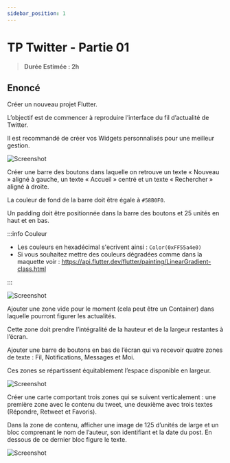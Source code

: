 ```yaml
---
sidebar_position: 1
---
```


# TP Twitter - Partie 01

> **Durée Estimée : 2h**

## Enoncé

Créer un nouveau projet Flutter.

L’objectif est de commencer à reproduire l’interface du fil d’actualité de Twitter.

Il est recommandé de créer vos Widgets personnalisés pour une meilleur gestion.

![Screenshot](img/tp_01_01.png)

Créer une barre des boutons dans laquelle on retrouve un texte
« Nouveau » aligné à gauche, un texte « Accueil » centré et un texte
« Rechercher » aligné à droite.

La couleur de fond de la barre doit être égale à `#58B0F0`.

Un padding doit être positionnée dans la barre des boutons et 25 unités
en haut et en bas.

:::info Couleur

- Les couleurs en hexadécimal s'ecrivent ainsi : `Color(0xFF55a4e0)`
- Si vous souhaitez mettre des couleurs dégradées comme dans la maquette voir : https://api.flutter.dev/flutter/painting/LinearGradient-class.html

:::



![Screenshot](img/tp_01_02.png)

Ajouter une zone vide pour le moment (cela peut être un Container)
dans laquelle pourront figurer les actualités.

Cette zone doit prendre l’intégralité de la hauteur et de la largeur
restantes à l’écran.

Ajouter une barre de boutons en bas de l’écran qui va recevoir quatre
zones de texte : Fil, Notifications, Messages et Moi.

Ces zones se répartissent équitablement l’espace disponible en largeur.

![Screenshot](img/tp_01_03.png)

Créer une carte comportant trois zones qui se suivent verticalement :
une première zone avec le contenu du tweet, une deuxième avec trois
textes (Répondre, Retweet et Favoris).

Dans la zone de contenu, afficher une image de 125 d’unités de large
et un bloc comprenant le nom de l’auteur, son identifiant et la date
du post. En dessous de ce dernier bloc figure le texte.

![Screenshot](img/tp_01_04.png)